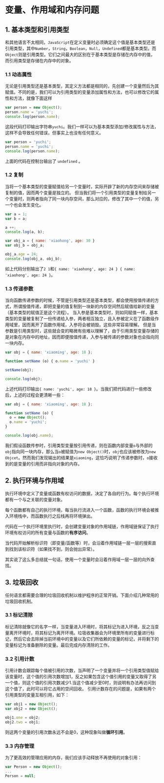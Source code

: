 # 变量、作用域和内存问题

## 1. 基本类型和引用类型
和其他语言不太相同，`JavaScript`在定义变量时必须确定这个值是基本类型还是引用类型，其中`Number`，`String`，`Boolean`，`Null`，`Undefined`都是基本类型。而`Object`则是引用类型。它们之间最大的区别在于基本类型是存储在内存中的值，而引用类型是存储在内存中的对象。

### 1.1 动态属性
无论是引用类型还是基本类型，其定义方法都是相同的，先创建一个变量然后为其赋值。不同的是，我们可以为引用类型的变量添加属性和方法，也可以修改它的属性和方法，就像下面这样
~~~ JavaScript
var person = new Object();
person.name = 'yuchi';
console.log(person.name);
~~~
这段代码打印输出字符串`yuchi`。我们一样可以为基本类型添加/修改属性与方法，这样不会导致任何错误，但事实上也没有任何意义。
~~~ JavaScript
var person = 'yuchi';
person.name = 'yuchi';
console.log(person.name);
~~~
上面的代码在控制台输出了 `undefined` 。

### 1.2 复制
当将一个基本类型的变量赋值给另一个变量时，实际开辟了新的内存空间来存储被复制的值，因而两个变量是独立的。
但当我们将一个引用类型的变量复制给另一个变量时，则两者指向了同一块内存空间，那么对应的，修改了其中一个的值，另一个也会发生变化。
~~~ JavaScript
var a = 1;
var b = a;

a ++;
console.log(a, b);

var obj_a = { name: 'xiaohong', age: 30 }
var obj_b = obj_a;

obj_a.age = 24;
console.log(obj_a, obj_b);
~~~
如上代码分别输出了`2 1`和`{ name: 'xiaohong', age: 24 } { name: 'xiaohong', age: 24 }`。

### 1.3 传递参数
当向函数传递参数的时候，不管是引用类型还是基本类型，都会使用按值传递的方式，所谓按值传递，即把变量的值复制到一块新的内存空间然后赋值给新的变量（基本类型的赋值正是这个流程）。
当入参是基本类型时，则如同赋值一样，基本类型的变量被复制了一份传递给入参，两者相互独立，且入参被定义在了函数级作用域里，因而离开了函数作用域，入参将会被销毁。这些非常容易理解。
但是当参数是引用类型时，这些就会变的略微有些难以理解了，由于引用类型变量存储的是对象在内存中的地址，因而即便按值传递，入参与被传递的参数对象也会指向同一块内存。
~~~ JavaScript
var obj = { name: 'xiaoming', age: 18 };

function setName (o) { o.name = 'yuchi' }

setName(obj);

console.log(obj);
~~~
上述代码打印输出`{ name: 'yuchi', age: 18 }`。当我们把代码进行一些修改后，上述的过程会更清晰一些：
~~~ JavaScript
var obj = { name: 'xiaoming', age: 18 };

function setName (o) {
  o = new Object();
  o.name = 'yuchi';
}

console.log(obj.name);
~~~
我们假设函数传参时，引用类型变量按引用传递，则在函数内部变量`o`与外部的`obj`指向同一块内存，那么当`o`被赋值为`new Object()`时，`obj`也应该被修改为`new Objcet`。然而我们发现输出的结果是`xiaoming`，这恰巧说明了传递参数时，`o`接收到的是变量的引用而非指向对象的内存。

## 2. 执行环境与作用域
执行环境中定义了变量或函数有权访问的数据，决定了各自的行为。每个执行环境都有一个与之关联的变量对象。

每个函数都有自己的执行环境，每当执行流进入一个函数，函数的执行环境会被推入环境栈中，而函数执行之后栈再将环境弹出。

代码在一个执行环境里执行时，会创建变量对象的作用域链，作用域链保证了执行环境有权访问的所有变量与函数的**有序访问**。

当代码开始解析标识符（即变量/函数等）时，会沿着作用域链一层一层的搜索直到找到该标识符（如果找不到，则会抛出异常）。

其实说了这么多总结就一句话，使用一个变量时会沿着作用域一层一层的向外查找。

## 3. 垃圾回收
任何语言都需要合理的垃圾回收机制以维护程序的正常开销。下面介绍几种常用的垃圾回收机制。

### 3.1 标记清除
标记清除就像它的名字一样，当变量进入环境时，将其标记为进入环境，反之当变量离开环境时，将其标记为离开环境。垃圾收集器会为环境里所有的变量进行标记，然后它会去除掉当前环境中的变量以及它们所依赖的变量的标记，并将剩下的变量标记为准备删除的变量。最后完成内存清除的工作。

### 3.2 引用计数
引用计数会跟踪每个值被引用的次数，当声明了一个变量并将一个引用类型值赋给该变量时，这个值的引用次数增加1，反之如果包含这个值引用的变量又取得了另一个值，则这个值的引用次数减少1.当这个值减少至0时，则说明有办法再访问到这个值了，此时可以将它占用的空间回收。
引用计数存在的问题是，如果有两个引用类型的变量互相引用，如下：
~~~ JavaScript
var obj1 = new Object();
var obj2 = new Object();

obj1.one = obj2;
obj2.two = obj1;
~~~
则这两个变量的引用次数永远不会是0，这种现象叫做**循环引用**。

### 3.3 内存管理
为了更高效的管理应用的内存，我们应该手动释放不再使用的对象引用：
~~~ JavaScript
var Person = new Object();
...
Person = null;
~~~